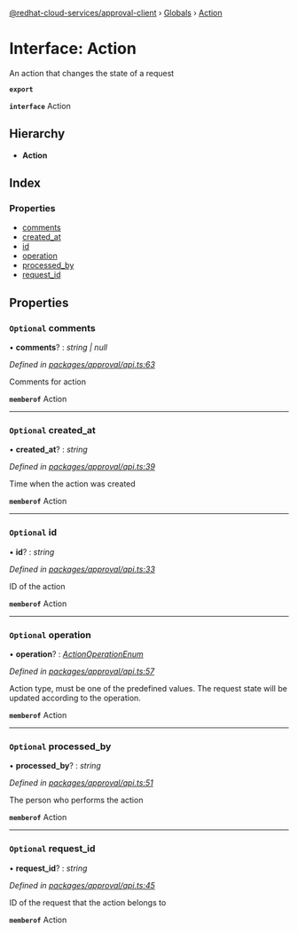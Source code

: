 [@redhat-cloud-services/approval-client](../README.md) › [Globals](../globals.md) › [Action](action.md)

# Interface: Action

An action that changes the state of a request

**`export`** 

**`interface`** Action

## Hierarchy

* **Action**

## Index

### Properties

* [comments](action.md#optional-comments)
* [created_at](action.md#optional-created_at)
* [id](action.md#optional-id)
* [operation](action.md#optional-operation)
* [processed_by](action.md#optional-processed_by)
* [request_id](action.md#optional-request_id)

## Properties

### `Optional` comments

• **comments**? : *string | null*

*Defined in [packages/approval/api.ts:63](https://github.com/RedHatInsights/javascript-clients/blob/master/packages/approval/api.ts#L63)*

Comments for action

**`memberof`** Action

___

### `Optional` created_at

• **created_at**? : *string*

*Defined in [packages/approval/api.ts:39](https://github.com/RedHatInsights/javascript-clients/blob/master/packages/approval/api.ts#L39)*

Time when the action was created

**`memberof`** Action

___

### `Optional` id

• **id**? : *string*

*Defined in [packages/approval/api.ts:33](https://github.com/RedHatInsights/javascript-clients/blob/master/packages/approval/api.ts#L33)*

ID of the action

**`memberof`** Action

___

### `Optional` operation

• **operation**? : *[ActionOperationEnum](../enums/actionoperationenum.md)*

*Defined in [packages/approval/api.ts:57](https://github.com/RedHatInsights/javascript-clients/blob/master/packages/approval/api.ts#L57)*

Action type, must be one of the predefined values. The request state will be updated according to the operation.

**`memberof`** Action

___

### `Optional` processed_by

• **processed_by**? : *string*

*Defined in [packages/approval/api.ts:51](https://github.com/RedHatInsights/javascript-clients/blob/master/packages/approval/api.ts#L51)*

The person who performs the action

**`memberof`** Action

___

### `Optional` request_id

• **request_id**? : *string*

*Defined in [packages/approval/api.ts:45](https://github.com/RedHatInsights/javascript-clients/blob/master/packages/approval/api.ts#L45)*

ID of the request that the action belongs to

**`memberof`** Action
